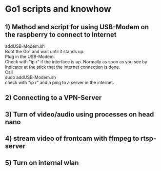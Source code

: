 # Go1 scripts and knowhow

## 1) Method and script for using USB-Modem on the raspberry to connect to internet
addUSB-Modem.sh<br>
Boot the Go1 and wait until it stands up.<br>
Plug in the USB-Modem.<br>
Check with "ip r" if the interface is up. Normally as soon as you see by indicator at the stick that the internet connection is done.<br>
Call<br> 
    sudo addUSB-Modem.sh<br>
check with "ip r" and a ping to a server in the internet.<br>


## 2) Connecting to a VPN-Server

## 3) Turn of video/audio using processes on head nano
## 4) stream video of frontcam with ffmpeg to rtsp-server
## 5) Turn on internal wlan



